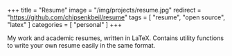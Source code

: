 +++
title = "Resume"
image = "/img/projects/resume.jpg"
redirect = "https://github.com/chipsenkbeil/resume"
tags = [ "resume", "open source", "latex" ]
categories = [ "personal" ]
+++

My work and academic resumes, written in LaTeX. Contains utility functions
to write your own resume easily in the same format.

